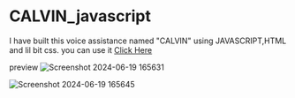 # CALVIN_javascript
I have built this voice assistance  named "CALVIN" using JAVASCRIPT,HTML and lil bit css.
you can use it <a href="https://calvinashishproject.netlify.app/">Click Here</a>

preview
![Screenshot 2024-06-19 165631](https://github.com/Ashishkumar667/CALVIN_javascript/assets/172924901/f3eacbe1-ae97-42cf-9b44-1c02e63eae2d)

![Screenshot 2024-06-19 165645](https://github.com/Ashishkumar667/CALVIN_javascript/assets/172924901/399d545e-cf7e-48d6-915e-741dfe6a872f)
